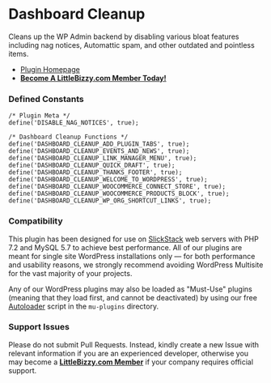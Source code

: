 # Dashboard Cleanup

Cleans up the WP Admin backend by disabling various bloat features including nag notices, Automattic spam, and other outdated and pointless items.

* [Plugin Homepage](https://www.littlebizzy.com/plugins/dashboard-cleanup)
* [**Become A LittleBizzy.com Member Today!**](https://www.littlebizzy.com/members)

### Defined Constants

    /* Plugin Meta */
    define('DISABLE_NAG_NOTICES', true);
    
    /* Dashboard Cleanup Functions */
    define('DASHBOARD_CLEANUP_ADD_PLUGIN_TABS', true);
    define('DASHBOARD_CLEANUP_EVENTS_AND_NEWS', true);
    define('DASHBOARD_CLEANUP_LINK_MANAGER_MENU', true);
    define('DASHBOARD_CLEANUP_QUICK_DRAFT', true);
    define('DASHBOARD_CLEANUP_THANKS_FOOTER', true);
    define('DASHBOARD_CLEANUP_WELCOME_TO_WORDPRESS', true);
    define('DASHBOARD_CLEANUP_WOOCOMMERCE_CONNECT_STORE', true);
    define('DASHBOARD_CLEANUP_WOOCOMMERCE_PRODUCTS_BLOCK', true);
    define('DASHBOARD_CLEANUP_WP_ORG_SHORTCUT_LINKS', true); 

### Compatibility

This plugin has been designed for use on [SlickStack](https://slickstack.io) web servers with PHP 7.2 and MySQL 5.7 to achieve best performance. All of our plugins are meant for single site WordPress installations only — for both performance and usability reasons, we strongly recommend avoiding WordPress Multisite for the vast majority of your projects.

Any of our WordPress plugins may also be loaded as "Must-Use" plugins (meaning that they load first, and cannot be deactivated) by using our free [Autoloader](https://github.com/littlebizzy/autoloader) script in the `mu-plugins` directory.

### Support Issues

Please do not submit Pull Requests. Instead, kindly create a new Issue with relevant information if you are an experienced developer, otherwise you may become a [**LittleBizzy.com Member**](https://www.littlebizzy.com/members) if your company requires official support.
